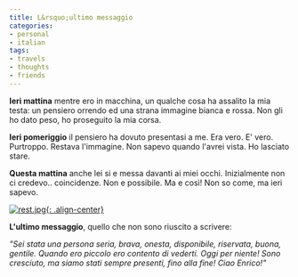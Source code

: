 ```yaml
---
title: L&rsquo;ultimo messaggio
categories:
- personal
- italian
tags:
- travels
- thoughts
- friends
---
```

**Ieri mattina** mentre ero in macchina, un qualche cosa ha assalito la mia testa: un pensiero orrendo ed una strana immagine bianca e rossa. Non gli ho dato peso, ho proseguito la mia corsa.

**Ieri pomeriggio** il pensiero ha dovuto presentasi a me. Era vero. E' vero. Purtroppo. Restava l'immagine. Non sapevo quando l'avrei vista. Ho lasciato stare.

**Questa mattina** anche lei si e messa davanti ai miei occhi. Inizialmente non ci credevo.. coincidenze. Non e possibile. Ma e così! Non so come, ma ieri sapevo.

[![rest.jpg]({{site.url}}/images/rest.jpg){: .align-center}]({{site.url}}/images/rest.jpg "rest.jpg" )

**L'ultimo messaggio**, quello che non sono riuscito a scrivere:

_"Sei stata una persona seria, brava, onesta, disponibile, riservata, buona,
gentile. Quando ero piccolo ero contento di vederti. Oggi per niente! Sono
cresciuto, ma siamo stati sempre presenti, fino alla fine! Ciao Enrico!"_

